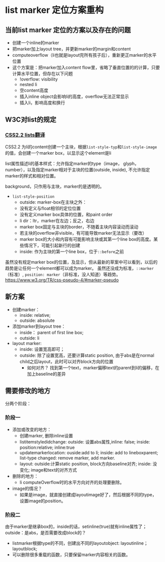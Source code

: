 # list marker 定位方案重构

## 当前list marker 定位的方案以及存在的问题
  - 创建一个inline的marker
  - 把marker加上layout tree，并更新marker的margin和content
  - computeoverflow（li也就是layout完所有孩子后），重新更正marker的水平位置
  - 这个方案是：把marker加入content flow里，省略了垂直位置的的计算，只要计算水平位置，但存在以下问题
    - !overflow: visibility             
    - nested li
    - 空content高度
    - 插入inline object会影响li的高度，overflow无法正常显示
    - 插入li，影响高度和换行

## W3C对list的规定

### [CSS2.2 lists翻译](https://www.w3.org/TR/CSS22/generate.html#listso)

CSS2.2 为li的content创建一个主块，根据`list-style-typ`和`list-style-image`的值，会创建一个marker box，以显示这个element是li

list属性描述li的基本样式：允许指定marker的type（image， glyph， number），以及指定marker相对于主块的位置(outside, inside), 不允许指定marker的样式和相对位置。

background，只作用与主块，marker的是透明的。

- `list-style-position`
  - outside: marker-box在主块之外：
  - 没有定义与float相邻的定位位置
  - 没有定义marker box具体的位置，和paint order
  - li dir：ltr，marker在左边；反之，右边
  - marker box固定与主块的border，不随着主块内容滚动而滚动
  - 若主块的overflow非visible，有可能导致marker无法显示（要改）
  - marker box的大小和内容有可能影响主块或其第一个line box的高度。某些情况下，可能引起新行的创建
  - inside: 作为主块的第一个line box，位于`::before`之前

虽然没有规定marker box的位置，及显示，但从最新的草案中可以看到，以后的趋势是让任何一个element都可以成为marker。
虽然还没成为标准，`::marker`（标准）, `position: marker`（非标准，没人知道）等趋势。
https://www.w3.org/TR/css-pseudo-4/#marker-pseudo


## 新方案

- 创建marker： 
	- inside: relative; 
	- outside: absolute
- 添加marker到layout tree： 
	- inside： parent of first line box; 
	- outside: li
- layout marker: 
	- inside: 设置宽高即可；
	- outside: 除了设置宽高，还要计算static position, 由于abs是在normal child之后layout，此时可以对齐block方向的位置
		- 如何对齐？ 找到第一个text，marker偏移text的parent到li的偏移，在加上baseline的差异

## 需要修改的地方

分两个阶段：

### 阶段一
- 添加或改变的地方：
	- 创建marker, 删除inline设置
	- listitemstyledidchange: outside: 设置abs属性,inline: false; inside: position:relative; inline:true
	- updatemarkerlocation: ouside:add to li; inside: add to lineboxparent; list-type changed: remove marker, add marker.
	- layout: outside:计算static position, block方向baseline对齐; inside: 没变化; image和text的对齐方式
- 删除的地方：
	- li computeOverflow时的水平方向对齐的处理要删除。
- image的情况？
	- 如果是image，就直接创建成layoutimage好了，然后根据不同的type，设置image的position。

### 阶段二

由于marker是继承box的，inside的话，setinline(true)就有inline属性了；outside：是abs，是否需要改成block的？
- listmarker根据type的不同，创建出不同的layoutobject: layoutinline；layoutblock;
- 可以删除很多重载的函数，只要保留marker内容相关的函数。

